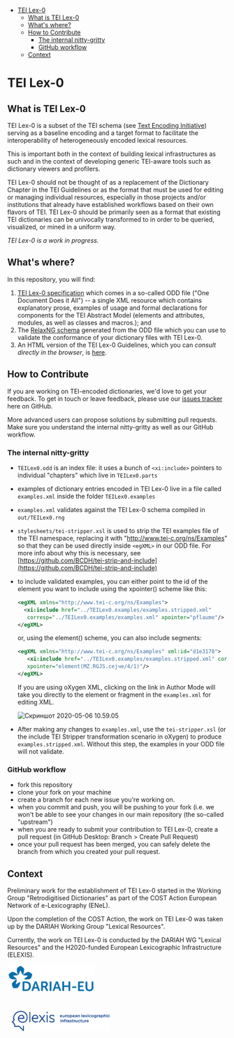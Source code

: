
<!-- @import "[TOC]" {cmd="toc" depthFrom=1 depthTo=6 orderedList=false} -->
<!-- code_chunk_output -->

- [TEI Lex-0](#tei-lex-0)
  - [What is TEI Lex-0](#what-is-tei-lex-0)
  - [What's where?](#whats-where)
  - [How to Contribute](#how-to-contribute)
    - [The internal nitty-gritty](#the-internal-nitty-gritty)
    - [GitHub workflow](#github-workflow)
  - [Context](#context)

<!-- /code_chunk_output -->



# TEI Lex-0

## What is TEI Lex-0

TEI Lex-0 is a subset of the TEI schema (see [Text Encoding Initiative](http://www.tei-c.org)) serving as a baseline encoding and a target format to facilitate the interoperability of heterogeneously encoded lexical resources.

This is important both in the context of building lexical infrastructures as such and in the context of developing generic TEI-aware tools such as dictionary viewers and profilers.

TEI Lex-0 should not be thought of as a replacement of the Dictionary Chapter in the TEI Guidelines or as the format that must be used for editing or managing individual resources, especially in those projects and/or institutions that already have established workflows based on their own flavors of TEI. TEI Lex-0 should be primarily seen as a format that existing TEI dictionaries can be univocally transformed to in order to be queried, visualized, or mined in a uniform way.

_TEI Lex-0 is a work in progress._

## What's where?

In this repository, you will find:
1. [TEI Lex-0 specification](TEILex0.odd) which comes in a so-called ODD file ("One Document Does it All") -- a single XML resource which contains explanatory prose, examples of usage and formal declarations for components for the TEI Abstract Model (elements and attributes, modules, as well as classes and macros.); and
2. The [RelaxNG schema](out/TEILex0.rng) generated from the ODD file which you can use to validate the conformance of your dictionary files with TEI Lex-0.
3. An HTML version of the TEI Lex-0 Guidelines, which you can _consult directly in the browser_, is [here](https://dariah-eric.github.io/lexicalresources/pages/TEILex0/TEILex0.html).

## How to Contribute

If you are working on TEI-encoded dictionaries, we'd love to get your feedback. To get in touch or leave feedback, please use our [issues tracker](https://github.com/DARIAH-ERIC/lexicalresources/issues) here on GitHub.

More advanced users can propose solutions by submitting pull requests. Make sure you understand the internal nitty-gritty as well as our GitHub workflow.

### The internal nitty-gritty

- `TEILex0.odd` is an index file: it uses a bunch of `<xi:include>` pointers to individual "chapters" which live in `TEILex0.parts`
- examples of dictionary entries encoded in TEI Lex-0 live in a file called `examples.xml` inside the folder `TEILex0.examples`
- `examples.xml` validates against the TEI Lex-0 schema compiled in `out/TEILex0.rng`
- `stylesheets/tei-stripper.xsl` is used to strip the TEI examples file of the TEI namespace, replacing it with "http://www.tei-c.org/ns/Examples" so that they can be used directly inside `<egXML>` in our ODD file. For more info about why this is necessary, see [https://github.com/BCDH/tei-strip-and-include](https://github.com/BCDH/tei-strip-and-include)
- to include validated examples, you can either point to the id of the element you want to include using the xpointer() scheme like this:
   ```xml
   <egXML xmlns="http://www.tei-c.org/ns/Examples">
     <xi:include href="../TEILex0.examples/examples.stripped.xml"
      corresp="../TEILex0.examples/examples.xml" xpointer="pflaume"/>
   </egXML>
   ```
   or, using the element() scheme, you can also include segments:

   ```xml
   <egXML xmlns="http://www.tei-c.org/ns/Examples" xml:id="d1e3178">
      <xi:include href="../TEILex0.examples/examples.stripped.xml" corresp="../TEILex0.examples/examples.xml"
      xpointer="element(MZ.RGJS.сејче/4/1)"/>
   </egXML>
   ```
  If you are using oXygen XML, clicking on the link in Author Mode will take you directly to the element or fragment in the `examples.xml` for editing XML.

  ![Скриншот 2020-05-06 10.59.05](https://i.imgur.com/BLvHW45.png)
- After making any changes to `examples.xml`, use the `tei-stripper.xsl` (or the include TEI Stripper transformation scenario in oXygen) to produce `examples.stripped.xml`. Without this step, the examples in your ODD file will not validate.

### GitHub workflow

  - fork this repository
  - clone your fork on your machine
  - create a branch for each new issue you're working on.
  - when you commit and push, you will be pushing to your fork (i.e. we won't be able to see your changes in our main repository (the so-called "upstream")
  - when you are ready to submit your contribution to TEI Lex-0, create a pull request (in GitHub Desktop: Branch > Create Pull Request)
  - once your pull request has been merged, you can safely delete the branch from which you created your pull request.

## Context

Preliminary work for the establishment of TEI Lex-0 started in the Working Group "Retrodigitised Dictionaries" as part of the COST Action European Network of e-Lexicography (ENeL).

Upon the completion of the COST Action, the work on TEI Lex-0 was taken up by the DARIAH Working Group "Lexical Resources".

Currently, the work on TEI Lex-0 is conducted by the DARIAH WG "Lexical Resources" and the H2020-funded European Lexicographic Infrastructure (ELEXIS).



<img src="../../docs/assets/img/dariahlogo.png" width="200px">

<img style='padding-top:25px; padding-left:10px' src="../../docs/assets/elexis_logo_color-1-2.png" width="225px"></p>
